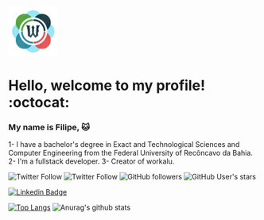 <img src="https://github.com/FilipeCamera/FilipeCamera/blob/main/WorkaluLogo512.png" width="100" />

# Hello, welcome to my profile! :octocat:

### My name is Filipe, :cat: <br/>
1- I have a bachelor's degree in Exact and Technological Sciences and Computer Engineering from the Federal University of Recôncavo da Bahia.
2- I'm a fullstack developer.
3- Creator of workalu.

![Twitter Follow](https://img.shields.io/twitter/follow/LipinhoFI?color=blue&style=flat-square)
![Twitter Follow](https://img.shields.io/twitter/follow/Workalu?color=blue&style=flat-square)
![GitHub followers](https://img.shields.io/github/followers/FilipeCamera?style=flat-square)
![GitHub User's stars](https://img.shields.io/github/stars/FilipeCamera?style=flat-square)

[![Linkedin Badge](https://img.shields.io/badge/-Filipe_Camera-blue?style=flat-square&logo=Linkedin&logoColor=white&link=https://www.linkedin.com/in/Filipe_Camera/)](https://www.linkedin.com/in/Filipe_Camera/) 

[![Top Langs](https://github-readme-stats.vercel.app/api/top-langs/?username=FilipeCamera)](https://github.com/anuraghazra/github-readme-stats)   ![Anurag's github stats](https://github-readme-stats.vercel.app/api?username=FilipeCamera&show_icons=true)

